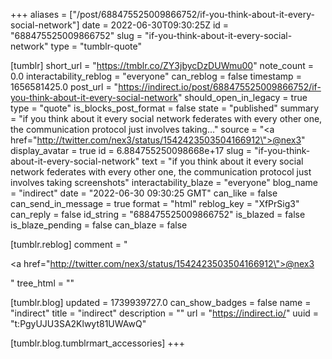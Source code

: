 +++
aliases = ["/post/688475525009866752/if-you-think-about-it-every-social-network"]
date = 2022-06-30T09:30:25Z
id = "688475525009866752"
slug = "if-you-think-about-it-every-social-network"
type = "tumblr-quote"

[tumblr]
short_url = "https://tmblr.co/ZY3jbycDzDUWmu00"
note_count = 0.0
interactability_reblog = "everyone"
can_reblog = false
timestamp = 1656581425.0
post_url = "https://indirect.io/post/688475525009866752/if-you-think-about-it-every-social-network"
should_open_in_legacy = true
type = "quote"
is_blocks_post_format = false
state = "published"
summary = "if you think about it every social network federates with every other one, the communication protocol just involves taking..."
source = "<a href=\"http://twitter.com/nex3/status/1542423503504166912\">@nex3</a>"
display_avatar = true
id = 6.884755250098668e+17
slug = "if-you-think-about-it-every-social-network"
text = "if you think about it every social network federates with every other one, the communication protocol just involves taking screenshots"
interactability_blaze = "everyone"
blog_name = "indirect"
date = "2022-06-30 09:30:25 GMT"
can_like = false
can_send_in_message = true
format = "html"
reblog_key = "XfPrSig3"
can_reply = false
id_string = "688475525009866752"
is_blazed = false
is_blaze_pending = false
can_blaze = false

[tumblr.reblog]
comment = "<p><a href=\"http://twitter.com/nex3/status/1542423503504166912\">@nex3</a></p>"
tree_html = ""

[tumblr.blog]
updated = 1739939727.0
can_show_badges = false
name = "indirect"
title = "indirect"
description = ""
url = "https://indirect.io/"
uuid = "t:PgyUJU3SA2Klwyt81UWAwQ"

[tumblr.blog.tumblrmart_accessories]
+++
